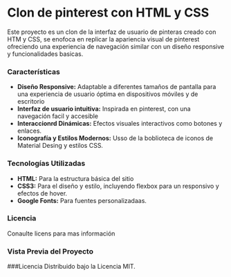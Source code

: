 # Clon de pinterest con HTML y CSS

 Este proyecto es un clon de la interfaz de usuario de pinteras creado con HTM y CSS, se enofoca en replicar la apariencia visual de pinterest ofreciendo una experiencia de navegación similar 
 con un diseño responsive y funcionalidades basicas. 

 ### Características
 + **Diseño Responsive:** Adaptable a diferentes tamaños de pantalla para una experiencia de usuario óptima en dispositivos móviles y de escritorio
 + **Interfaz de usuario intuitiva:** Inspirada en pinterest, con una navegación facil y accesible
 + **Interaccionrd Dinámicas:** Efectos visuales interactivos como botones y enlaces.
 + **Iconografía y Estilos Modernos:** Usso de la boblioteca de iconos de Material Desing y estilos CSS.

### Tecnologías Utilizadas
+ **HTML:** Para la estructura básica del sitio
+ **CSS3:** Para el diseño y estilo, incluyendo flexbox para un responsivo y efectos de hover.
+ **Google Fonts:** Para fuentes personalizadaas.

 ### Licencia 
 Conaulte licens para mas información

### Vista Previa del Proyecto

###Licencia
Distribuido bajo la Licencia MIT.
